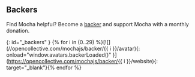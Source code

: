 ## Backers

Find Mocha helpful?  Become a [backer](https://opencollective.com/mochajs#support) and support Mocha with a monthly donation. 

{: id="_backers" }
{% for i in (0..29) %}[![](//opencollective.com/mochajs/backer/{{ i }}/avatar){: onload="window.avatars.backerLoaded()" }](https://opencollective.com/mochajs/backer/{{ i }}/website){: target="_blank"}{% endfor %}
